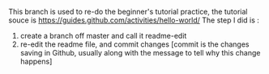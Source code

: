 This branch is used to re-do the beginner's tutorial practice, the tutorial souce is https://guides.github.com/activities/hello-world/
The step I did is : 
  1. create a branch off master and call it readme-edit
  2. re-edit the readme file, and commit changes [commit is the changes saving in Github, usually along with the message to tell why this change happens]

